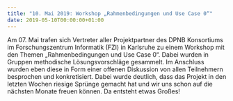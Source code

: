 ```yaml
---
title: "10. Mai 2019: Workshop „Rahmenbedingungen und Use Case 0“"
date: 2019-05-10T00:00:00+01:00
---
```

Am 07. Mai trafen sich Vertreter aller Projektpartner des DPNB Konsortiums im Forschungszentrum Informatik (FZI) in Karlsruhe zu einem Workshop mit den Themen „Rahmenbedingungen und Use Case 0“. Dabei wurden in Gruppen methodische Lösungsvorschläge gesammelt. Im Anschluss wurden eben diese in Form einer offenen Diskussion von allen Teilnehmern besprochen und konkretisiert. Dabei wurde deutlich, dass das Projekt in den letzten Wochen riesige Sprünge gemacht hat und wir uns schon auf die nächsten Monate freuen können. Da entsteht etwas Großes!
